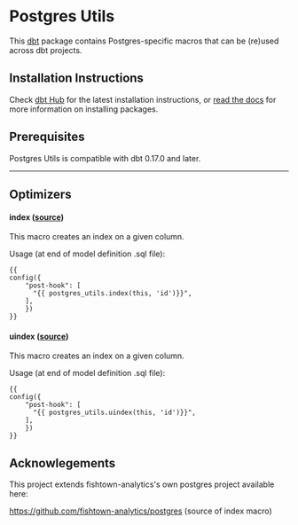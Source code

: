 # Postgres Utils

This [dbt](https://github.com/fishtown-analytics/dbt) package contains Postgres-specific macros that can be (re)used across dbt projects.

## Installation Instructions
Check [dbt Hub](https://hub.getdbt.com/sgoley/postgres_utils/latest/) for the latest installation instructions, or [read the docs](https://docs.getdbt.com/docs/package-management) for more information on installing packages.

## Prerequisites
Postgres Utils is compatible with dbt 0.17.0 and later.

----

## Optimizers

#### index ([source](macros/optimizers/index.sql))
This macro creates an index on a given column. 

Usage (at end of model definition .sql file):
```
{{
config({
    "post-hook": [
      "{{ postgres_utils.index(this, 'id')}}",
    ],
    })
}}
```

#### uindex ([source](macros/optimizers/uindex.sql))
This macro creates an index on a given column.

Usage (at end of model definition .sql file):
```
{{
config({
    "post-hook": [
      "{{ postgres_utils.uindex(this, 'id')}}",
    ],
    })
}}
```


## Acknowlegements

This project extends fishtown-analytics's own postgres project available here:

https://github.com/fishtown-analytics/postgres (source of index macro)
